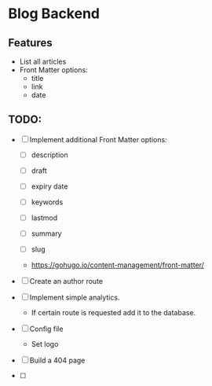 # Blog Backend

## Features
- List all articles
- Front Matter options:
    - title
    - link
    - date

## TODO:
-[ ] Implement additional Front Matter options:
 
    - [ ] description
 
    - [ ] draft
 
    - [ ] expiry date
 
    - [ ] keywords
 
    - [ ] lastmod
 
    - [ ] summary
 
    - [ ] slug
 
    - https://gohugo.io/content-management/front-matter/

-[ ] Create an author route

-[ ] Implement simple analytics. 

    - If certain route is requested add it to the database.

-[ ] Config file
  - Set logo

-[ ] Build a 404 page

-[ ]

